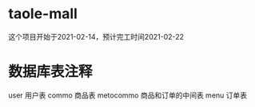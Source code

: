 # taole-mall
这个项目开始于2021-02-14，预计完工时间2021-02-22

# 数据库表注释
user 用户表
commo 商品表
metocommo 商品和订单的中间表
menu 订单表
